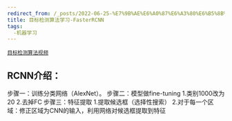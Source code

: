 ```yaml
---
redirect_from: /_posts/2022-06-25-%E7%9B%AE%E6%A0%87%E6%A3%80%E6%B5%8B%E7%AE%97%E6%B3%95%E5%AD%A6%E4%B9%A0-FasterRCNN/
title: 目标检测算法学习-FasterRCNN
tags:
  -机器学习
---
```

[`目标检测算法视频`](https://www.bilibili.com/video/BV1mU4y1m7dN)

## RCNN介绍：
步骤一：训练分类网络（AlexNet）。
步骤二：模型做fine-tuning
        1.类别1000改为20
        2.去掉FC
步骤三：特征提取
        1.提取候选框（选择性搜索）
        2.对于每一个区域：修正区域为CNN的输入，利用网络对候选框提取到特征
